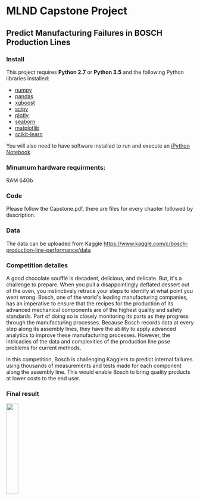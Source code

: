 
# MLND Capstone Project
## Predict Manufacturing Failures in BOSCH Production Lines

### Install

This project requires **Python 2.7** or **Python 3.5** and the following Python libraries installed:

- [numpy](http://www.numpy.org/)
- [pandas](http://pandas.pydata.org/)
- [xgboost](http://xgboost.readthedocs.io/en/latest/)
- [scipy](https://www.scipy.org/)
- [plotly](https://plot.ly/)
- [seaborn](http://seaborn.pydata.org/)
- [matplotlib](http://matplotlib.org/)
- [scikit-learn](http://scikit-learn.org/stable/)

You will also need to have software installed to run and execute an [iPython Notebook](http://ipython.org/notebook.html) 

### Minumum hardware requirments: 
RAM 64Gb

### Code

Please follow the Capstone.pdf, there are files for every chapter followed by description.

### Data
The data can be uploaded from Kaggle https://www.kaggle.com/c/bosch-production-line-performance/data

### Competition detailes

A good chocolate soufflé is decadent, delicious, and delicate. But, it's a challenge to prepare. When you pull a disappointingly deflated dessert out of the oven, you instinctively retrace your steps to identify at what point you went wrong. Bosch, one of the world's leading manufacturing companies, has an imperative to ensure that the recipes for the production of its advanced mechanical components are of the highest quality and safety standards. Part of doing so is closely monitoring its parts as they progress through the manufacturing processes. 
Because Bosch records data at every step along its assembly lines, they have the ability to apply advanced analytics to improve these manufacturing processes. However, the intricacies of the data and complexities of the production line pose problems for current methods.

In this competition, Bosch is challenging Kagglers to predict internal failures using thousands of measurements and tests made for each component along the assembly line. This would enable Bosch to bring quality products at lower costs to the end user.

### Final result
<img width="25%" src="http://cdn.rawgit.com/shkabko/Bosch-github/master/leaderboard.tif">


